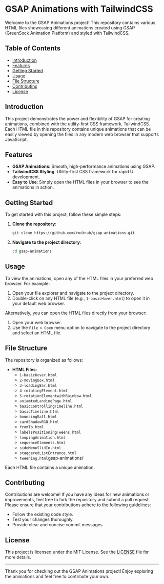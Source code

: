 # GSAP Animations with TailwindCSS

Welcome to the GSAP Animations project! This repository contains various HTML files showcasing different animations created using GSAP (GreenSock Animation Platform) and styled with TailwindCSS.

## Table of Contents

- [Introduction](#introduction)
- [Features](#features)
- [Getting Started](#getting-started)
- [Usage](#usage)
- [File Structure](#file-structure)
- [Contributing](#contributing)
- [License](#license)

## Introduction

This project demonstrates the power and flexibility of GSAP for creating animations, combined with the utility-first CSS framework, TailwindCSS. Each HTML file in this repository contains unique animations that can be easily viewed by opening the files in any modern web browser that supports JavaScript.

## Features

- **GSAP Animations**: Smooth, high-performance animations using GSAP.
- **TailwindCSS Styling**: Utility-first CSS framework for rapid UI development.
- **Easy to Use**: Simply open the HTML files in your browser to see the animations in action.

## Getting Started

To get started with this project, follow these simple steps:

1. **Clone the repository**:
    ```bash
    git clone https://github.com/rocknub/gsap-animations.git
    ```
2. **Navigate to the project directory**:
    ```bash
    cd gsap-animations
    ```

## Usage

To view the animations, open any of the HTML files in your preferred web browser. For example:

1. Open your file explorer and navigate to the project directory.
2. Double-click on any HTML file (e.g., `1-basicHover.html`) to open it in your default web browser.

Alternatively, you can open the HTML files directly from your browser:

1. Open your web browser.
2. Use the `File > Open` menu option to navigate to the project directory and select an HTML file.

## File Structure

The repository is organized as follows:

- **HTML Files**:
  - `1-basicHover.html`
  - `2-movingBox.html`
  - `3-loadingBar.html`
  - `4-rotatingElement.html`
  - `5-rotationElementwithRainbow.html`
  - `aniamtedLandingPage.html`
  - `basicControllingTimeline.html`
  - `basicTimeline.html`
  - `bouncingBall.html`
  - `cardShadowRGB.html`
  - `fromTo.html`
  - `labelsPositioningTweens.html`
  - `loopingAnimation.html`
  - `sequenceElements.html`
  - `sideMenuSlidIn.html`
  - `staggeredListEntrance.html`
  - `tweening.html`gsap-animations/

Each HTML file contains a unique animation.

## Contributing

Contributions are welcome! If you have any ideas for new animations or improvements, feel free to fork the repository and submit a pull request. Please ensure that your contributions adhere to the following guidelines:

- Follow the existing code style.
- Test your changes thoroughly.
- Provide clear and concise commit messages.

## License

This project is licensed under the MIT License. See the [LICENSE](LICENSE) file for more details.

---

Thank you for checking out the GSAP Animations project! Enjoy exploring the animations and feel free to contribute your own.
